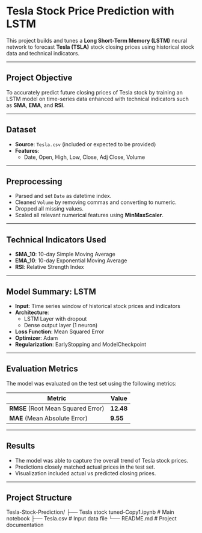 # Tesla Stock Price Prediction with LSTM

This project builds and tunes a **Long Short-Term Memory (LSTM)** neural network to forecast **Tesla (TSLA)** stock closing prices using historical stock data and technical indicators.

---

##  Project Objective

To accurately predict future closing prices of Tesla stock by training an LSTM model on time-series data enhanced with technical indicators such as **SMA**, **EMA**, and **RSI**.

---

## Dataset

- **Source**: `Tesla.csv` (included or expected to be provided)
- **Features**:
  - Date, Open, High, Low, Close, Adj Close, Volume

---

## Preprocessing

- Parsed and set `Date` as datetime index.
- Cleaned `Volume` by removing commas and converting to numeric.
- Dropped all missing values.
- Scaled all relevant numerical features using **MinMaxScaler**.

---

## Technical Indicators Used

- **SMA_10**: 10-day Simple Moving Average  
- **EMA_10**: 10-day Exponential Moving Average  
- **RSI**: Relative Strength Index

---

## Model Summary: LSTM

- **Input**: Time series window of historical stock prices and indicators
- **Architecture**:
  - LSTM Layer with dropout
  - Dense output layer (1 neuron)
- **Loss Function**: Mean Squared Error
- **Optimizer**: Adam
- **Regularization**: EarlyStopping and ModelCheckpoint

---

## Evaluation Metrics

The model was evaluated on the test set using the following metrics:

| Metric | Value |
|--------|-------|
| **RMSE** (Root Mean Squared Error) | **12.48** |
| **MAE** (Mean Absolute Error)      | **9.55**  |

---

## Results

- The model was able to capture the overall trend of Tesla stock prices.
- Predictions closely matched actual prices in the test set.
- Visualization included actual vs predicted closing prices.

---

## Project Structure

 Tesla-Stock-Prediction/
├── Tesla stock tuned-Copy1.ipynb # Main notebook
├── Tesla.csv # Input data file
└── README.md # Project documentation



